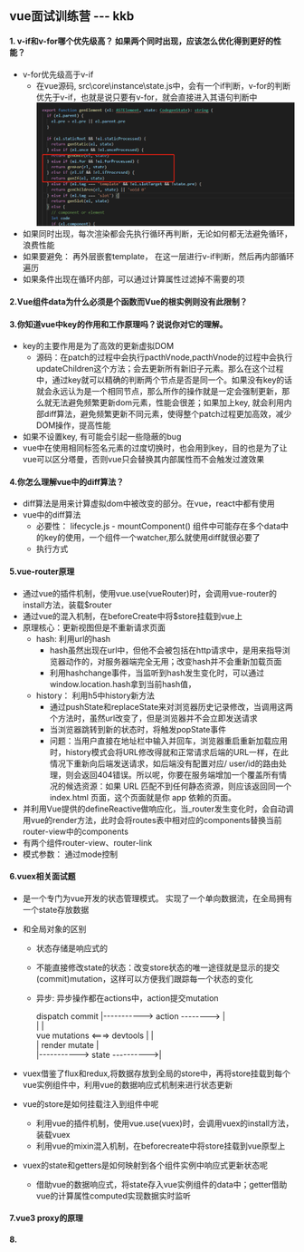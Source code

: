 ## vue面试训练营 --- kkb
#### 1. v-if和v-for哪个优先级高？ 如果两个同时出现，应该怎么优化得到更好的性能？
+ v-for优先级高于v-if
    + 在vue源码, src\core\instance\state.js中，会有一个if判断，v-for的判断优先于v-if，也就是说只要有v-for，就会直接进入其语句判断中
    ![avatar](./微信截图_20200804122518.png)
+ 如果同时出现，每次渲染都会先执行循环再判断，无论如何都无法避免循环，浪费性能
+ 如果要避免： 再外层嵌套template， 在这一层进行v-if判断，然后再内部循环遍历
+ 如果条件出现在循环内部，可以通过计算属性过滤掉不需要的项


#### 2.Vue组件data为什么必须是个函数而Vue的根实例则没有此限制？

#### 3.你知道vue中key的作用和工作原理吗？说说你对它的理解。
+ key的主要作用是为了高效的更新虚拟DOM
    + 源码：在patch的过程中会执行pacthVnode,pacthVnode的过程中会执行updateChildren这个方法；会去更新所有新旧子元素。那么在这个过程中，通过key就可以精确的判断两个节点是否是同一个。如果没有key的话就会永远认为是一个相同节点，那么所作的操作就是一定会强制更新，那么就无法避免频繁更新dom元素，性能会很差；如果加上key, 就会利用内部diff算法，避免频繁更新不同元素，使得整个patch过程更加高效，减少DOM操作，提高性能
+ 如果不设置key, 有可能会引起一些隐蔽的bug
+ vue中在使用相同标签名元素的过度切换时，也会用到key，目的也是为了让vue可以区分塔曼，否则vue只会替换其内部属性而不会触发过渡效果

#### 4.你怎么理解vue中的diff算法？
+ diff算法是用来计算虚拟dom中被改变的部分。在vue，react中都有使用
+ vue中的diff算法
    + 必要性： lifecycle.js - mountComponent()
               组件中可能存在多个data中的key的使用，一个组件一个watcher,那么就使用diff就很必要了
    + 执行方式


#### 5.vue-router原理
+ 通过vue的插件机制，使用vue.use(vueRouter)时，会调用vue-router的install方法，装载$router
+ 通过vue的混入机制，在beforeCreate中将$store挂载到vue上
+ 原理核心：更新视图但是不重新请求页面
    + hash: 利用url的hash
        + hash虽然出现在url中，但他不会被包括在http请求中，是用来指导浏览器动作的，对服务器端完全无用；改变hash并不会重新加载页面
        + 利用hashchange事件，当监听到hash发生变化时，可以通过window.location.hash拿到当前hash值，
    + history： 利用h5中history新方法
        + 通过pushState和replaceState来对浏览器历史记录修改，当调用这两个方法时，虽然url改变了，但是浏览器并不会立即发送请求
        + 当浏览器跳转到新的状态时，将触发popState事件
        + 问题：当用户直接在地址栏中输入并回车，浏览器重启重新加载应用时，history模式会将URL修改得就和正常请求后端的URL一样，在此情况下重新向后端发送请求，如后端没有配置对应/  user/id的路由处理，则会返回404错误。所以呢，你要在服务端增加一个覆盖所有情况的候选资源：如果 URL 匹配不到任何静态资源，则应该返回同一个 index.html 页面，这个页面就是你 app 依赖的页面。
+ 并利用Vue提供的defineReactive做响应化，当_router发生变化时，会自动调用vue的render方法，此时会将routes表中相对应的components替换当前router-view中的components
+ 有两个组件router-view、router-link
+ 模式参数： 通过mode控制


#### 6.vuex相关面试题
+ 是一个专门为vue开发的状态管理模式。 实现了一个单向数据流，在全局拥有一个state存放数据
+ 和全局对象的区别
    + 状态存储是响应式的
    + 不能直接修改state的状态：改变store状态的唯一途径就是显示的提交(commit)mutation，这样可以方便我们跟踪每一个状态的变化
    + 异步: 异步操作都在actions中，action提交mutation

        dispatch            commit
    |-----------> action --------> |  
    |                              |  
    vue                            mutations <===> devtools 
    |                              |  
    |  render             mutate   |  
    |-----------> state ---------->|  

+ vuex借鉴了flux和redux,将数据存放到全局的store中，再将store挂载到每个vue实例组件中，利用vue的数据响应式机制来进行状态更新
+ vue的store是如何挂载注入到组件中呢
    + 利用vue的插件机制，使用vue.use(vuex)时，会调用vuex的install方法，装载vuex
    + 利用vue的mixin混入机制，在beforecreate中将store挂载到vue原型上
+ vuex的state和getters是如何映射到各个组件实例中响应式更新状态呢
    + 借助vue的数据响应式，将state存入vue实例组件的data中；getter借助vue的计算属性computed实现数据实时监听


#### 7.vue3 proxy的原理


#### 8. 
